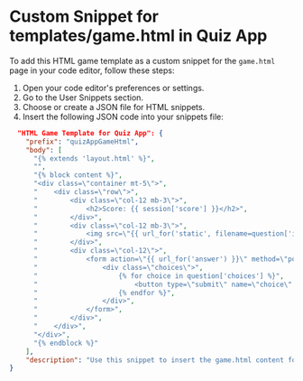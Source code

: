 # Custom Snippet for templates/game.html in Quiz App

To add this HTML game template as a custom snippet for the `game.html` page in your code editor, follow these steps:

1. Open your code editor's preferences or settings.
2. Go to the User Snippets section.
3. Choose or create a JSON file for HTML snippets.
4. Insert the following JSON code into your snippets file:

```json
  "HTML Game Template for Quiz App": {
    "prefix": "quizAppGameHtml",
    "body": [
      "{% extends 'layout.html' %}",
      "",
      "{% block content %}",
      "<div class=\"container mt-5\">",
      "    <div class=\"row\">",
      "        <div class=\"col-12 mb-3\">",
      "            <h2>Score: {{ session['score'] }}</h2>",
      "        </div>",
      "        <div class=\"col-12 mb-3\">",
      "            <img src=\"{{ url_for('static', filename=question['image_url']) }}\" alt=\"Random Image\" class=\"img-fluid\">",
      "        </div>",
      "        <div class=\"col-12\">",
      "            <form action=\"{{ url_for('answer') }}\" method=\"post\" class=\"d-grid gap-2\">",
      "                <div class=\"choices\">",
      "                    {% for choice in question['choices'] %}",
      "                        <button type=\"submit\" name=\"choice\" value=\"{{ choice.id }}\" class=\"btn btn-primary\">{{ choice.name }}</button>",
      "                    {% endfor %}",
      "                </div>",
      "            </form>",
      "        </div>",
      "    </div>",
      "</div>",
      "{% endblock %}"
    ],
    "description": "Use this snippet to insert the game.html content for the quiz app, which is used to display the game's questions and choices to the player."
}
